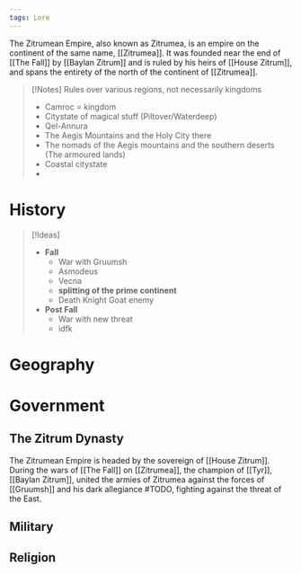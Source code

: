 ```yaml
---
tags: Lore
---
```

The Zitrumean Empire, also known as Zitrumea, is an empire on the continent of the same name, [[Zitrumea]]. It was founded near the end of [[The Fall]] by [[Baylan Zitrum]] and is ruled by his heirs of [[House Zitrum]], and spans the entirety of the north of the continent of [[Zitrumea]].

>[!Notes]
>Rules over various regions, not necessarily kingdoms
>- Camroc = kingdom
>- Citystate of magical stuff (Piltover/Waterdeep)
>- Qel-Annura
>- The Aegis Mountains and the Holy City there
>- The nomads of the Aegis mountains and the southern deserts (The armoured lands)
>- Coastal citystate
>- 
# History
>[!Ideas]
>- **Fall**
>	- War with Gruumsh
>	- Asmodeus
>	- Vecna
>	- **splitting of the prime continent**
>	- Death Knight Goat enemy
>- **Post Fall**
>	- War with new threat
>	- idfk
# Geography
# Government
## The Zitrum Dynasty
The Zitrumean Empire is headed by the sovereign of [[House Zitrum]]. During the wars of [[The Fall]] on [[Zitrumea]], the champion of [[Tyr]], [[Baylan Zitrum]], united the armies of Zitrumea against the forces of [[Gruumsh]] and his dark allegiance #TODO, fighting against the threat of the East.
## Military
## Religion
